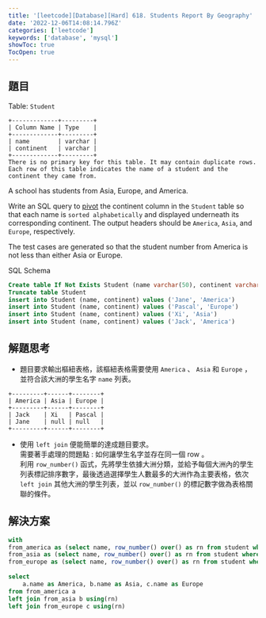 ```yaml
---
title: '[leetcode][Database][Hard] 618. Students Report By Geography'
date: '2022-12-06T14:08:14.796Z'
categories: ['leetcode']
keywords: ['database', 'mysql']
showToc: true
TocOpen: true
---
```


## 題目

Table: `Student`
```
+-------------+---------+  
| Column Name | Type    |  
+-------------+---------+  
| name        | varchar |  
| continent   | varchar |  
+-------------+---------+  
There is no primary key for this table. It may contain duplicate rows.  
Each row of this table indicates the name of a student and the continent they came from.
```
A school has students from Asia, Europe, and America.

Write an SQL query to [pivot](https://en.wikipedia.org/wiki/Pivot_table) the continent column in the `Student` table so that each name is `sorted alphabetically` and displayed underneath its corresponding continent. The output headers should be `America`, `Asia`, and `Europe`, respectively.

The test cases are generated so that the student number from America is not less than either Asia or Europe.

SQL Schema
```sql
Create table If Not Exists Student (name varchar(50), continent varchar(7))  
Truncate table Student  
insert into Student (name, continent) values ('Jane', 'America')  
insert into Student (name, continent) values ('Pascal', 'Europe')  
insert into Student (name, continent) values ('Xi', 'Asia')  
insert into Student (name, continent) values ('Jack', 'America')
```
## 解題思考

*   題目要求輸出樞紐表格，該樞紐表格需要使用 `America` 、 `Asia` 和 `Europe` ，並符合該大洲的學生名字 `name` 列表。
```
+---------+------+--------+  
| America | Asia | Europe |  
+---------+------+--------+  
| Jack    | Xi   | Pascal |  
| Jane    | null | null   |  
+---------+------+--------+
```
*   使用 `left join` 便能簡單的達成題目要求。  
    需要著手處理的問題點 : 如何讓學生名字並存在同一個 row 。  
    利用 `row_number()` 函式，先將學生依據大洲分類，並給予每個大洲內的學生列表標記排序數字，最後透過選擇學生人數最多的大洲作為主要表格，依次 `left join` 其他大洲的學生列表，並以 `row_number()` 的標記數字做為表格關聯的條件。

## 解決方案
```sql
with  
from_america as (select name, row_number() over() as rn from student where continent = 'America' order by name asc),  
from_asia as (select name, row_number() over() as rn from student where continent = 'Asia' order by name asc),  
from_europe as (select name, row_number() over() as rn from student where continent = 'Europe' order by name asc)  
  
select  
    a.name as America, b.name as Asia, c.name as Europe  
from from_america a  
left join from_asia b using(rn)  
left join from_europe c using(rn)
```